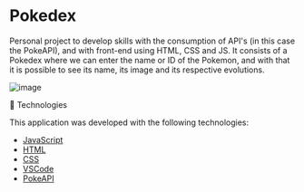# Pokedex
Personal project to develop skills with the consumption of API's (in this case the PokeAPI), and with front-end using HTML, CSS and JS.
It consists of a Pokedex where we can enter the name or ID of the Pokemon, and with that it is possible to see its name, its image and its respective evolutions.


![image](https://user-images.githubusercontent.com/86070920/190915034-3ed79aa7-4484-4873-8202-6c370d0d9b57.png)



🚀 Technologies

This application was developed with the following technologies:

- [JavaScript](https://www.javascript.com/)
- [HTML](https://developer.mozilla.org/en-US/docs/Web/HTML)
- [CSS](https://developer.mozilla.org/en-US/docs/Web/CSS)
- [VSCode](https://code.visualstudio.com/)
- [PokeAPI](https://pokeapi.co/)
